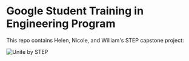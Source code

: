 # Google Student Training in Engineering Program

This repo contains Helen, Nicole, and William's STEP capstone project:

![Unite by STEP](https://github.com/googleinterns/step128-2020/blob/master/src/main/webapp/images/uniteLogo.png)